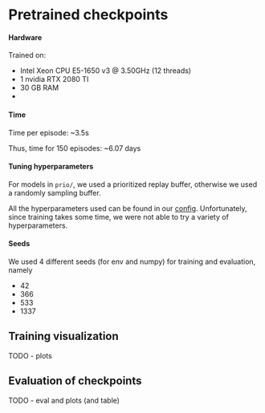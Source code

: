 # Pretrained checkpoints

#### Hardware
Trained on:
 * Intel Xeon CPU E5-1650 v3 @ 3.50GHz (12 threads)
 * 1 nvidia RTX 2080 TI
 * 30 GB RAM
 * 
#### Time
Time per episode: ~3.5s

Thus, time for 150 episodes: ~6.07 days

#### Tuning hyperparameters

For models in `prio/`, we used a prioritized replay buffer,
otherwise we used a randomly sampling buffer.

All the hyperparameters used can be found in our [config](https://github.com/Dschimm/rl-project/blob/main/src/config.py).
Unfortunately, since training takes some time, we were not able to try a variety of hyperparameters.

#### Seeds
We used 4 different seeds (for env and numpy) for training and evaluation, namely
 * 42
 * 366
 * 533
 * 1337

## Training visualization

TODO - plots

## Evaluation of checkpoints

TODO - eval and plots (and table)
